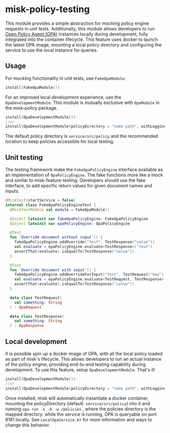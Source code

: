 # misk-policy-testing

This module provides a simple abstraction for mocking policy engine requests in unit tests.
Additionally, this module allows developers to run [Open Policy Agent (OPA)](https://www.openpolicyagent.org/docs/latest/) instances locally during development, fully integrated into the container lifecycle.
This feature uses docker to launch the latest OPA image, mounting a local policy directory and configuring the service to use the local instance for queries.

## Usage

For mocking functionality in unit tests, use `FakeOpaModule`:

```kotlin
install(FakeOpaModule())
```

For an improved local development experience, use the `OpaDevelopmentModule`.
This module is mutually exclusive with `OpaModule` in the misk-policy package.

```kotlin
install(OpaDevelopmentModule())
//or
install(OpaDevelopmentModule(policyDirectory = "some path", withLogging = true))
```

The default policy directory is `service/src/policy` and the recommended location to keep policies accessible for local testing.

## Unit testing

The testing framework make the `FakeOpaPolicyEngine` interface available as an implementation of `OpaPolicyEngine`.
The fake functions more like a mock and similar to misk-feature-testing.
Developers should use the fake interface, to add specific return values for given document names and inputs.

```kotlin
@MiskTest(startService = false)
internal class FakeOpaPolicyEngineTest {
  @MiskTestModule val module = FakeOpaModule()

  @Inject lateinit var fakeOpaPolicyEngine: FakeOpaPolicyEngine
  @Inject lateinit var opaPolicyEngine: OpaPolicyEngine

  @Test
  fun `Override document without input`() {
    fakeOpaPolicyEngine.addOverride("test", TestResponse("value"))
    val evaluate = opaPolicyEngine.evaluate<TestResponse>("test")
    assertThat(evaluate).isEqualTo(TestResponse("value"))
  }

  @Test
  fun `Override document with input`() {
    fakeOpaPolicyEngine.addOverrideForInput("test", TestRequest("key"), TestResponse("value"))
    val evaluate = opaPolicyEngine.evaluate<TestRequest, TestResponse>("test", TestRequest("key"))
    assertThat(evaluate).isEqualTo(TestResponse("value"))
  }

  data class TestRequest(
    val something: String
  ) : OpaRequest

  data class TestResponse(
    val something: String
  ) : OpaResponse
```

## Local development

It is possible spin up a docker image of OPA, with all the local policy loaded as part of misk's lifecycle.
This allows developers to run an actual instance of the policy engine, providing end-to-end testing capability during development.
To use this feature, setup `OpaDevelopmentModule`.
That's it!

```kotlin
install(OpaDevelopmentModule())
//or
install(OpaDevelopmentModule(policyDirectory = "some path", withLogging = true))
```

Once installed, misk will automatically instantiate a docker container, mounting the policyDirectory (default: `service/src/policy`) into it and running `opa run -s -b -w /policies` , where the policies directory is the mapped directory.
while the service is running, OPA is queryable on port 8181 locally.
See `LocalOpaService.kt` for more information and ways to change this behavior.
